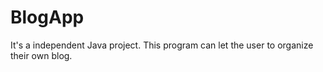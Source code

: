 # BlogApp
It's a independent Java project. 
This program can let the user to organize their own blog.
